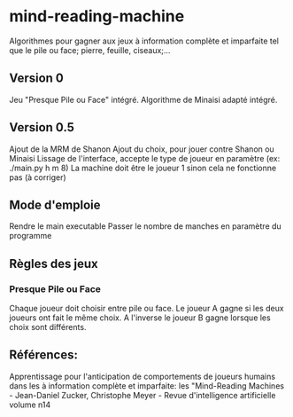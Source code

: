 # mind-reading-machine
Algorithmes pour gagner aux jeux à information complète et imparfaite tel que le pile ou face; pierre, feuille, ciseaux;...

## Version 0

Jeu "Presque Pile ou Face" intégré.
Algorithme de Minaisi adapté intégré.

## Version 0.5

Ajout de la MRM de Shanon
Ajout du choix, pour jouer contre Shanon ou Minaisi
Lissage de l'interface, accepte le type de joueur en paramètre (ex: ./main.py h m 8)
La machine doit être le joueur 1 sinon cela ne fonctionne pas (à corriger)

## Mode d'emploie

Rendre le main executable
Passer le nombre de manches en paramètre du programme


## Règles des jeux

### Presque Pile ou Face

Chaque joueur doit choisir entre pile ou face. Le joueur A gagne si les deux joueurs ont fait le même choix. A l'inverse le joueur B gagne lorsque les choix sont différents.


## Références:

Apprentissage pour l'anticipation de comportements de joueurs humains dans les à information complète et imparfaite: les "Mind-Reading Machines - Jean-Daniel Zucker, Christophe Meyer - Revue d'intelligence artificielle volume n14

